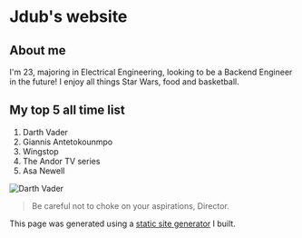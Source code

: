 # Jdub's website

## About me

I'm 23, majoring in Electrical Engineering, looking to be a Backend Engineer in the future! I enjoy all things Star Wars, food and basketball.

## My top 5 all time list

1. Darth Vader
2. Giannis Antetokounmpo
3. Wingstop
4. The Andor TV series
5. Asa Newell

![Darth Vader](/images/darthvader.png)

> Be careful not to choke on your aspirations, Director.

This page was generated using a [static site generator](https://github.com/jdub4asdfg/static-site-generator) I built.